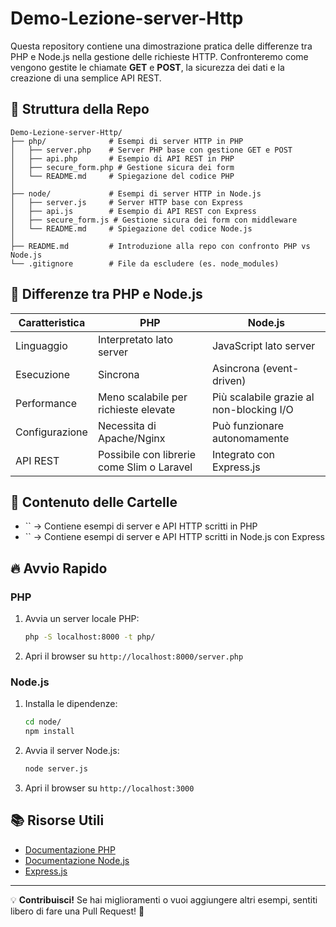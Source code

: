 # Demo-Lezione-server-Http

Questa repository contiene una dimostrazione pratica delle differenze tra PHP e Node.js nella gestione delle richieste HTTP. Confronteremo come vengono gestite le chiamate **GET** e **POST**, la sicurezza dei dati e la creazione di una semplice API REST.

## 📌 Struttura della Repo

```
Demo-Lezione-server-Http/
├── php/              # Esempi di server HTTP in PHP
│   ├── server.php    # Server PHP base con gestione GET e POST
│   ├── api.php       # Esempio di API REST in PHP
│   ├── secure_form.php # Gestione sicura dei form
│   └── README.md     # Spiegazione del codice PHP
│
├── node/             # Esempi di server HTTP in Node.js
│   ├── server.js     # Server HTTP base con Express
│   ├── api.js        # Esempio di API REST con Express
│   ├── secure_form.js # Gestione sicura dei form con middleware
│   └── README.md     # Spiegazione del codice Node.js
│
├── README.md         # Introduzione alla repo con confronto PHP vs Node.js
└── .gitignore        # File da escludere (es. node_modules)
```

## 🚀 Differenze tra PHP e Node.js

| Caratteristica | PHP                                        | Node.js                                  |
| -------------- | ------------------------------------------ | ---------------------------------------- |
| Linguaggio     | Interpretato lato server                   | JavaScript lato server                   |
| Esecuzione     | Sincrona                                   | Asincrona (event-driven)                 |
| Performance    | Meno scalabile per richieste elevate       | Più scalabile grazie al non-blocking I/O |
| Configurazione | Necessita di Apache/Nginx                  | Può funzionare autonomamente             |
| API REST       | Possibile con librerie come Slim o Laravel | Integrato con Express.js                 |

## 📂 Contenuto delle Cartelle

- `` → Contiene esempi di server e API HTTP scritti in PHP
- `` → Contiene esempi di server e API HTTP scritti in Node.js con Express

## 🔥 Avvio Rapido

### PHP

1. Avvia un server locale PHP:
   ```sh
   php -S localhost:8000 -t php/
   ```
2. Apri il browser su `http://localhost:8000/server.php`

### Node.js

1. Installa le dipendenze:
   ```sh
   cd node/
   npm install
   ```
2. Avvia il server Node.js:
   ```sh
   node server.js
   ```
3. Apri il browser su `http://localhost:3000`

## 📚 Risorse Utili

- [Documentazione PHP](https://www.php.net/manual/en/)
- [Documentazione Node.js](https://nodejs.org/en/docs/)
- [Express.js](https://expressjs.com/)

---

💡 **Contribuisci!** Se hai miglioramenti o vuoi aggiungere altri esempi, sentiti libero di fare una Pull Request! 🚀

